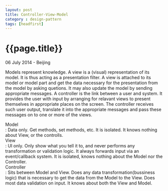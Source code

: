 ```yaml
---
layout: post
title: Controller-View-Model
category : design-pattern
tags: [headfirst]
---
```


{{page.title}}
=============
<p class="meta">06 July 2014 - Beijing </p>  

Models represent knowledge. A view is a \(visual\) representation of its model. It is thus acting as a presentation filter. A view is attached to its model or model part and get the data necessary for the presentation from the model by asking quetions. It may also update the model by sending appropriate messages. A controller is the link between a user and system. It provides the user with input by arranging for relavant views to present themselves in appropriate places on the screen. The controller receives such user output, translate it into the appropriate messages and pass these messages on to one or more of the views.   

Model  
: Data only. Get methods, set methods, etc. It is isolated. It knows nothing about View, or the controlls.   
View  
: UI only. Only show what you tell it to, and never  performs any transformation or validation logic. It always forwards input via an event/callback system. It is isolated, knows nothing about the Model nor the Controller.  
Controller  
: Sits between Model and View. Does any data transformation\(bussiness logic\) that is necessary to get the data from the Model to the View. Does most data validation on input. It knows about both the View and Model. 
